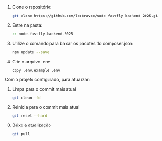 
1. Clone o repositório:
    ```bash
    git clone https://github.com/leobravoe/node-fastfly-backend-2025.git
    ```

2. Entre na pasta:
    ```bash
    cd node-fastfly-backend-2025
    ```

3. Utilize o comando para baixar os pacotes do composer.json:
    ```bash
    npm update --save
    ```

4. Crie o arquivo .env
    ```bash
    copy .env.example .env
    ```


Com o projeto configurado, para atualizar:

1. Limpa para o commit mais atual
    ```bash
    git clean -fd
    ```

2. Reinicia para o commit mais atual
    ```bash
    git reset --hard
    ```

2. Baixe a atualização
    ```bash
    git pull
    ```